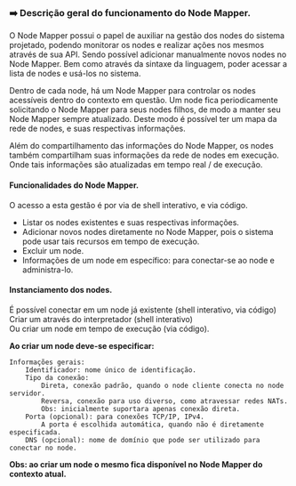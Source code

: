 ### :arrow_right: Descrição geral do funcionamento do Node Mapper.

O Node Mapper possui o papel de auxiliar na gestão dos nodes do sistema projetado, podendo monitorar os nodes e realizar ações nos mesmos através de sua API. Sendo possível adicionar manualmente novos nodes no Node Mapper. Bem como através da sintaxe da linguagem, poder acessar a lista de nodes e usá-los no sistema.

Dentro de cada node, há um Node Mapper para controlar os nodes acessíveis dentro do contexto em questão.
Um node fica periodicamente solicitando o Node Mapper para seus nodes filhos, de modo a manter seu Node Mapper sempre atualizado.
Deste modo é possível ter um mapa da rede de nodes, e suas respectivas informações.

Além do compartilhamento das informações do Node Mapper, os nodes também compartilham suas informações da rede de nodes em execução. Onde tais informações são atualizadas em tempo real / de execução.


#### Funcionalidades do Node Mapper.

O acesso a esta gestão é por via de shell interativo, e via código.

- Listar os nodes existentes e suas respectivas informações.
- Adicionar novos nodes diretamente no Node Mapper, pois o sistema pode usar tais recursos em tempo de execução.
- Excluir um node.
- Informações de um node em específico: para conectar-se ao node e administra-lo.


#### Instanciamento dos nodes.

É possível conectar em um node já existente (shell interativo, via código)<br>
Criar um através do interpretador (shell interativo)<br>
Ou criar um node em tempo de execução (via código).

<b>Ao criar um node deve-se especificar:</b>

```
Informações gerais:
    Identificador: nome único de identificação.
    Tipo da conexão:
        Direta, conexão padrão, quando o node cliente conecta no node servidor.
        Reversa, conexão para uso diverso, como atravessar redes NATs.
        Obs: inicialmente suportara apenas conexão direta.
    Porta (opcional): para conexões TCP/IP, IPv4.
        A porta é escolhida automática, quando não é diretamente especificada.
    DNS (opcional): nome de domínio que pode ser utilizado para conectar no node.
```

<b>Obs: ao criar um node o mesmo fica disponível no Node Mapper do contexto atual.</b>


